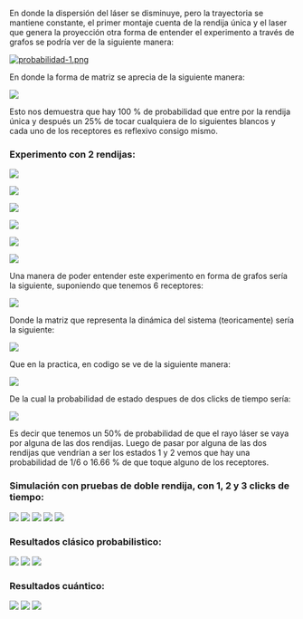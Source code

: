 En donde la dispersión del láser se disminuye, pero la trayectoria se mantiene constante, el primer montaje cuenta de la rendija única y el laser que genera la proyección otra forma de entender el experimento a través de grafos se podría ver de la siguiente manera:

[![probabilidad-1.png](https://i.postimg.cc/k4L6z4PG/probabilidad-1.png)](https://postimg.cc/sQ9gZ3XC)


En donde la forma de matriz se aprecia de la siguiente manera:

![](imgs/10.png)

Esto nos demuestra que hay 100 % de probabilidad que entre por la rendija única y después un 25% de tocar cualquiera de lo siguientes blancos y cada uno de los receptores es reflexivo consigo mismo.

### Experimento con 2 rendijas:

![](imgs/4.jpeg)

![](imgs/2.jpeg)

![](imgs/3.jpeg)

![](imgs/5.jpeg)

![](imgs/1.jpeg)

![](imgs/8.jpeg)

Una manera de poder entender este experimento en forma de grafos sería la siguiente, suponiendo que tenemos 6 receptores:

![](imgs/11.png)

Donde la matriz que representa la dinámica del sistema (teoricamente) sería la siguiente:

![](imgs/12.png)

Que en la practica, en codigo se ve de la siguiente manera:

![](imgs/13.png)

De la cual la probabilidad de estado despues de dos clicks de tiempo sería:

![](imgs/dosClicks.png)

Es decir que tenemos un 50% de probabilidad de que el rayo láser se vaya por alguna de las dos rendijas. Luego de pasar por alguna de las dos rendijas que vendrían a ser los estados 1 y 2 vemos que hay una probabilidad de 1/6 o 16.66 % de que toque alguno de los receptores.

### Simulación con pruebas de doble rendija, con 1, 2 y 3 clicks de tiempo:

![](imgs/a.png)
![](imgs/b.png)
![](imgs/c.png)
![](imgs/d.png)
![](imgs/e.png)

### Resultados clásico probabilistico:
![](imgs/unclick.png)
![](imgs/dosClicks.png)
![](imgs/tresClicks.png)
### Resultados cuántico:
![](imgs/unclickCuantico.png)
![](imgs/dosClicksCuantico.png)
![](imgs/tresClicksCuantico.png)
